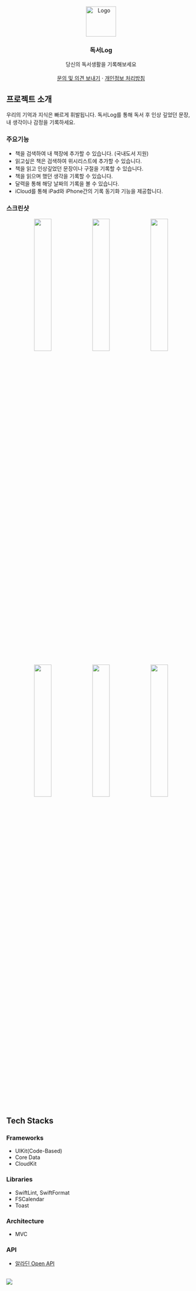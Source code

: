 <br />
<p align="center">
  <img src="https://github.com/jekyun-park/DokseoLog/assets/19788294/37dff957-eeb0-4310-989c-3be86f4c43d6" alt="Logo" width="80" height="80">

  <h3 align="center">독서Log</h3>

  <p align="center">
    당신의 독서생활을 기록해보세요
    <br/>
    <br/>
      <a href="mailto:jegyun@icloud.com">문의 및 의견 보내기</a>
      ·
      <a href="https://jegyun.notion.site/dd7d6215eb8f4087addc01af3a1f5af2?pvs=4">개인정보 처리방침</a>
  </p>
  
</p>

## 프로젝트 소개
우리의 기억과 지식은 빠르게 휘발됩니다. 독서Log를 통해 독서 후 인상 깊었던 문장, 내 생각이나 감정을 기록하세요.

### 주요기능
- 책을 검색하여 내 책장에 추가할 수 있습니다. (국내도서 지원)
- 읽고싶은 책은 검색하여 위시리스트에 추가할 수 있습니다.
- 책을 읽고 인상깊었던 문장이나 구절을 기록할 수 있습니다.
- 책을 읽으며 했던 생각을 기록할 수 있습니다.
- 달력을 통해 해당 날짜의 기록을 볼 수 있습니다.
- iCloud를 통해 iPad와 iPhone간의 기록 동기화 기능을 제공합니다.


### 스크린샷
<p align="center" width="100%">
  <img src="https://github.com/jekyun-park/DokseoLog/assets/19788294/7bda9b66-91f0-4b48-a9b8-5ac008faa875" width="30%">
  <img src="https://github.com/jekyun-park/DokseoLog/assets/19788294/3f003164-dc50-4c91-8f11-730cf977540b" width="30%">
  <img src="https://github.com/jekyun-park/DokseoLog/assets/19788294/405b5939-efee-4ce3-8861-789de68706ed" width="30%">
</p>
<p align="center" width="100%">
  <img src="https://github.com/jekyun-park/DokseoLog/assets/19788294/b591ca56-daa5-401c-a591-089dbc69a2bf" width="30%">
  <img src="https://github.com/jekyun-park/DokseoLog/assets/19788294/ac3f1d69-d8f4-4a5e-832f-ace67e4ac8cb" width="30%">
  <img src="https://github.com/jekyun-park/DokseoLog/assets/19788294/d7dd0524-9791-4155-99f5-0537ce3a9197" width="30%">
</p>

## Tech Stacks
### Frameworks
- UIKit(Code-Based)
- Core Data
- CloudKit
<!-- Firebase Analytics, Crashlytics -->

### Libraries
- SwiftLint, SwiftFormat
- FSCalendar
- Toast

### Architecture
- MVC

### API
- [알라딘 Open API](https://blog.aladin.co.kr/openapi/popup/6695306)

<br/>
<a href="https://apps.apple.com/kr/app/%EB%8F%85%EC%84%9Clog/id6479166313"> 
  <img src="https://github.com/jekyun-park/DokseoLog/assets/19788294/b07ae7f1-6db0-4b7e-9c07-29dd6f75aa58">
</a>
